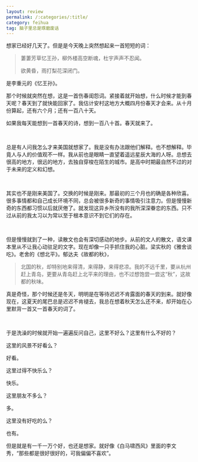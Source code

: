 ```yaml
---
layout: review
permalink: /:categories/:title/
category: feihua
tag: 脑子里总是琢磨废话
---
```


想家已经好几天了。但是是今天晚上突然想起来一首短短的词：

>   萋萋芳草忆王孙，柳外楼高空断魂，杜宇声声不忍闻。
>
>   欲黄昏，雨打梨花深闭门。

是李重元的《忆王孙》。

那个时候就突然在想，这是一首伤春闺怨词。紧接着就开始想，什么时候才能到春天呢？春天到了就快能回家了。我估计安村这地方大概四月份春天才会来。从十月份算起，还有六个月；还有一百八十天。

如果我每天能想到一首春天的诗，想到一百八十首。春天就来了。

<br/>

总是有人问我怎么才来美国就想家了。我是没有办法跟他们解释。也不想解释。毕竟人与人的价值观不一样。我从前也是眼睛一直望着遥远星辰大海的人呀。总想去很高的地方，很远的地方，去独自穿梭在陌生的城市。是高中时期最自然不过的对于未来的定义和幻想。

<br/>

其实也不是刚来美国了。交换的时候是刚来。那最初的三个月也的确是各种欣喜。很多事情都和自己成长环境不同，总会被很多新奇的事情吸引注意力。但是慢慢新奇的东西都习惯以后就厌倦了。就发现这异乡所没有的我所深深眷恋的东西。只不过从前的我太习以为常以至于根本意识不到它们的存在。

<br/>

但是慢慢就到了一种，读散文也会有深切感动的地步。从前的文人的散文，语文课本里从不让我心动驻足的文字。现在却像一只手抓住我的心脏。梁实秋的《雅舍谈吃》。老舍的《想北平》。郁达夫《故都的秋》，

>   北国的秋，却特别地来得清，来得静，来得悲凉。我的不远千里，要从杭州赶上青岛，更要从青岛赶上北平来的理由，也不过想饱尝一尝这“秋”，这故都的秋味。

真是奇怪，那个时候还是冬天，明明是在等待迟迟不肯露面的春天的到来。就好像现在，这夏天的尾巴总是迟迟不肯褪去，我总在想着秋天怎么还不来，却开始在心里默背一首又一首春天的词了。

<br/>

于是洗澡的时候就开始一遍遍反问自己，这里不好么？这里有什么不好的？

这里的风景不好看么？

好看。

这里过得不快乐么？

快乐。

这里朋友不多么？

多。

这里没有好吃的么？

也有。

但是就是有一千一万个好，也还是想家。就好像《白马啸西风》里面的李文秀，“那些都是很好很好的，可我偏偏不喜欢”。
